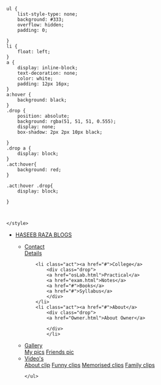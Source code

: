 
    ul {
        list-style-type: none;
        background: #333;
        overflow: hidden;
        padding: 0;

    }
    li {
        float: left;
    }
    a {
        display: inline-block;
        text-decoration: none;
        color: white;
        padding: 12px 16px;
    }
    a:hover {
        background: black;
    }
    .drop {
        position: absolute;
        background: rgba(51, 51, 51, 0.555);
        display: none;
        box-shadow: 2px 2px 10px black;

    }
    .drop a {
        display: block;
    }
    .act:hover{
        background: red;
    }

    .act:hover .drop{
        display: block;
        
    }
    
    

    </style>
</head>
<body>
    <div class="body">
    <ul>
        <li><a href="https://www.justdial.com/Muzaffarpur/Waseem-Diagnostic-Center-Near-Dr-M-Nizamuddin-Pakki-Sarai/9999PX621-X621-170929142727-A8I2_BZDET/photos">HASEEB RAZA BLOGS</a></li>
</style>
</head>
<body>
    <div class="body">
    <ul>
        <li class="act"><a href="#">Contact</a>
            <div class="drop">
            <a href="details.html">Details</a>
            </div>
            </li>

        <li class="act"><a href="#">College</a>
            <div class="drop">
            <a href="osLab.html">Practical</a>
            <a href="exam.html">Notes</a>
            <a href="#">Books</a>
            <a href="#">Syllabus</a>
            </div>
        </li>
        <li class="act"><a href="#">About</a> 
            <div class="drop">
            <a href="Owner.html">About Owner</a>
            
            </div>
            </li>
<li class="act"><a href="#">Gallery</a>
            <div class="drop">
            <a href="pic.html">My pics</a>
            <a href="#">Friends pic</a>
            </div>
        </li>
 <li class="act"><a href="#">Video's</a>
            <div class="drop">
            <a href="videoaddin.html">About clip</a>
            <a href="funny.html">Funny clips</a>
            <a href="#">Memorised clips</a>
            <a href="#">Family clips</a>
            </div>
        </li>


    </ul>
</div>
</body>
</html>
